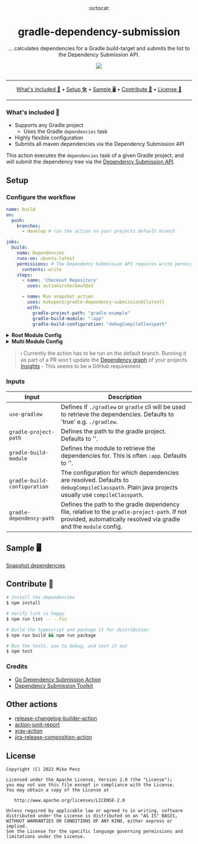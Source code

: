 <div align="center">
  :octocat:
</div>
<h1 align="center">
  gradle-dependency-submission
</h1>

<p align="center">
    ... calculates dependencies for a Gradle build-target and submits the list to the Dependency Submission API.
</p>

<div align="center">
  <a href="https://github.com/mikepenz/gradle-dependency-submission">
		<img src="https://github.com/mikepenz/gradle-dependency-submission/actions/workflows/test.yml/badge.svg"/>
	</a>
</div>
<br />

-------

<p align="center">
    <a href="#whats-included-">What's included 🚀</a> &bull;
    <a href="#setup">Setup 🛠️</a> &bull;
    <a href="#sample-%EF%B8%8F">Sample 🖥️</a> &bull;
    <a href="#contribute-">Contribute 🧬</a> &bull;
    <a href="#license">License 📓</a>
</p>

-------

### What's included 🚀

- Supports any Gradle project
  - Uses the Gradle `dependencies` task
- Highly flexible configuration
- Submits all maven dependencies via the Dependency Submission API

This action executes the `dependencies` task of a given Gradle project, and will submit the dependency tree via the [Dependency Submission API](https://docs.github.com/en/code-security/supply-chain-security/understanding-your-software-supply-chain/using-the-dependency-submission-api).

## Setup

### Configure the workflow

```yml
name: build
on:
  push:
    branches:
      - develop # run the action on your projects default branch

jobs:
  build:
    name: Dependencies
    runs-on: ubuntu-latest
    permissions: # The Dependency Submission API requires write permission
      contents: write
    steps:
      - name: 'Checkout Repository'
        uses: actions/checkout@v3

      - name: Run snapshot action
        uses: mikepenz/gradle-dependency-submission@{latest}
        with:
          gradle-project-path: "gradle-example"
          gradle-build-module: ":app"
          gradle-build-configuration: "debugCompileClasspath"
```

<details><summary><b>Root Module Config</b></summary>
<p>

The following example showcases a gradle module in the root, without a module name, and no sub-folder.

```yml
- name: Root Gradle Dependency Submission
  uses: mikepenz/gradle-dependency-submission@{latest}
  with:
    use-gradlew: false
    gradle-build-module: |-
      :
    gradle-build-configuration: |-
      compileClasspath
```

</p>
</details>

<details><summary><b>Multi Module Config</b></summary>
<p>

```yml
- name: Gradle Dependency Submission
  uses: mikepenz/gradle-dependency-submission@{latest}
  with:
    gradle-project-path: |-
      gradle-example
    gradle-build-module: |-
      :app
      :simple-app
    gradle-build-configuration: |-
      debugCompileClasspath
```

</p>
</details>

> ℹ️ Currently the action has to be run on the default branch. Running it as part of a PR won't update the [Dependency graph](https://github.com/mikepenz/gradle-dependency-submission/network/dependencies) of your projects [Insights](https://github.com/mikepenz/gradle-dependency-submission/pulse) - This seems to be a GitHub requirement.

### Inputs

| **Input**      | **Description**                                                                                                                                                       |
|----------------|-----------------------------------------------------------------------------------------------------------------------------------------------------------------------|
| `use-gradlew`    | Defines if `./gradlew` or `gradle` cli will be used to retrieve the dependencies. Defaults to 'true' e.g. `./gradlew`.|
| `gradle-project-path`    | Defines the path to the gradle project. Defaults to ''. |
| `gradle-build-module`    | Defines the module to retrieve the dependencies for. This is often `:app`. Defaults to ''.  |
| `gradle-build-configuration`    | The configuration for which dependencies are resolved. Defaults to `debugCompileClasspath`. Plain java projects usually use `compileClasspath`. |
| `gradle-dependency-path`    | Defines the path to the gradle dependency file, relative to the `gradle-project-path`. If not provided, automatically resolved via gradle and the `module` config. |

## Sample 🖥️

[Snapshot dependencies](https://github.com/mikepenz/gradle-dependency-submission/network/dependencies)

## Contribute 🧬

```bash
# Install the dependencies  
$ npm install

# Verify lint is happy
$ npm run lint -- --fix

# Build the typescript and package it for distribution
$ npm run build && npm run package

# Run the tests, use to debug, and test it out
$ npm test
```

### Credits

- [Go Dependency Submission Action](https://github.com/actions/go-dependency-submission/)
- [Dependency Submission Toolkit](https://github.com/github/dependency-submission-toolkit)

## Other actions

- [release-changelog-builder-action](https://github.com/mikepenz/release-changelog-builder-action)
- [action-junit-report](https://github.com/mikepenz/action-junit-report)
- [xray-action](https://github.com/mikepenz/xray-action/)
- [jira-release-composition-action](https://github.com/mikepenz/jira-release-composite-action)

## License

    Copyright (C) 2022 Mike Penz

    Licensed under the Apache License, Version 2.0 (the "License");
    you may not use this file except in compliance with the License.
    You may obtain a copy of the License at

       http://www.apache.org/licenses/LICENSE-2.0

    Unless required by applicable law or agreed to in writing, software
    distributed under the License is distributed on an "AS IS" BASIS,
    WITHOUT WARRANTIES OR CONDITIONS OF ANY KIND, either express or implied.
    See the License for the specific language governing permissions and
    limitations under the License.
